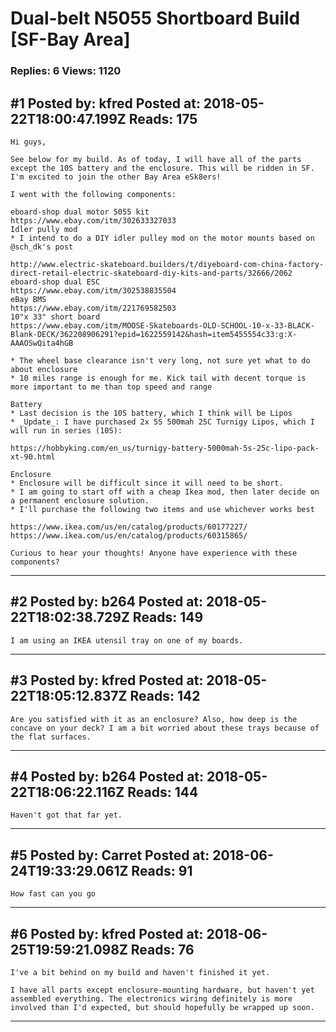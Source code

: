 # Dual-belt N5055 Shortboard Build \[SF-Bay Area\]

### Replies: 6 Views: 1120

## \#1 Posted by: kfred Posted at: 2018-05-22T18:00:47.199Z Reads: 175

```
Hi guys,

See below for my build. As of today, I will have all of the parts except the 10S battery and the enclosure. This will be ridden in SF. I'm excited to join the other Bay Area eSk8ers!

I went with the following components:

eboard-shop dual motor 5055 kit 
https://www.ebay.com/itm/302633327033
Idler pully mod
* I intend to do a DIY idler pulley mod on the motor mounts based on @sch_dk's post  

http://www.electric-skateboard.builders/t/diyeboard-com-china-factory-direct-retail-electric-skateboard-diy-kits-and-parts/32666/2062
eboard-shop dual ESC
https://www.ebay.com/itm/302538835504
eBay BMS
https://www.ebay.com/itm/221769582503
10"x 33" short board
https://www.ebay.com/itm/MOOSE-Skateboards-OLD-SCHOOL-10-x-33-BLACK-Blank-DECK/362208906291?epid=1622559142&hash=item5455554c33:g:X-AAAOSwQita4hGB

* The wheel base clearance isn't very long, not sure yet what to do about enclosure
* 10 miles range is enough for me. Kick tail with decent torque is more important to me than top speed and range

Battery
* Last decision is the 10S battery, which I think will be Lipos
* _Update_: I have purchased 2x 5S 500mah 25C Turnigy Lipos, which I will run in series (10S): 

https://hobbyking.com/en_us/turnigy-battery-5000mah-5s-25c-lipo-pack-xt-90.html

Enclosure
* Enclosure will be difficult since it will need to be short. 
* I am going to start off with a cheap Ikea mod, then later decide on a permanent enclosure solution. 
* I'll purchase the following two items and use whichever works best

https://www.ikea.com/us/en/catalog/products/60177227/
https://www.ikea.com/us/en/catalog/products/60315865/

Curious to hear your thoughts! Anyone have experience with these components?
```

---
## \#2 Posted by: b264 Posted at: 2018-05-22T18:02:38.729Z Reads: 149

```
I am using an IKEA utensil tray on one of my boards.
```

---
## \#3 Posted by: kfred Posted at: 2018-05-22T18:05:12.837Z Reads: 142

```
Are you satisfied with it as an enclosure? Also, how deep is the concave on your deck? I am a bit worried about these trays because of the flat surfaces.
```

---
## \#4 Posted by: b264 Posted at: 2018-05-22T18:06:22.116Z Reads: 144

```
Haven't got that far yet.
```

---
## \#5 Posted by: Carret Posted at: 2018-06-24T19:33:29.061Z Reads: 91

```
How fast can you go
```

---
## \#6 Posted by: kfred Posted at: 2018-06-25T19:59:21.098Z Reads: 76

```
I've a bit behind on my build and haven't finished it yet.

I have all parts except enclosure-mounting hardware, but haven't yet assembled everything. The electronics wiring definitely is more involved than I'd expected, but should hopefully be wrapped up soon.
```

---
